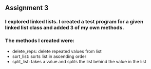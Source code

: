 ## Assignment 3 ##

### I explored linked lists. I created a test program for a given linked list class and added 3 of my own methods. ###
### The methods I created were: ###
- delete_reps: delete repeated values from list
- sort_list: sorts list in ascending order
- split_list: takes a value and splits the list behind the value in the list